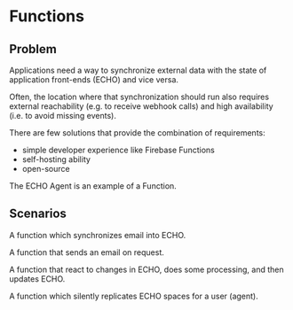 # Functions

## Problem

Applications need a way to synchronize external data with the state of application front-ends (ECHO) and vice versa.

Often, the location where that synchronization should run also requires external reachability (e.g. to receive webhook calls) and high availability (i.e. to avoid missing events).

There are few solutions that provide the combination of requirements:
- simple developer experience like Firebase Functions
- self-hosting ability
- open-source

The ECHO Agent is an example of a Function.

## Scenarios

A function which synchronizes email into ECHO.

A function that sends an email on request.

A function that react to changes in ECHO, does some processing, and then updates ECHO.

A function which silently replicates ECHO spaces for a user (agent).

